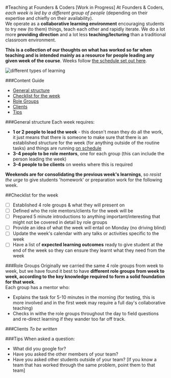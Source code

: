 #Teaching at Founders & Coders [Work in Progress]
At Founders & Coders, _each week is led by a different group of people_ (depending on their expertise and chiefly on their availability).     
We operate as a **collaborative learning environment** encouraging students to try new (to them) things, teach each other and rapidly iterate. We do a lot more **providing direction** and a lot less **teaching/lecturing** than a traditional classroom environment.    

**This is a collection of our thoughts on what has worked so far when teaching and is intended mainly as a resource for people leading any given week of the course**. Weeks follow [the schedule set out here](/schedule.md).

![different types of learning](http://www.learning-knowledge.com/teachlearn/cooperation1.gif)

###Content Guide
+ [General structure](#general-structure)
+ [Checklist for the week](#checklist-for-the-week)
+ [Role Groups](#role-groups)
+ [Clients](#clients)
+ [Tips](#tips)

###General structure
Each week requires:
+ **1 or 2 people to lead the week** - this doesn't mean they do all the work, it just means that there is someone to make sure that there is an established structure for the week (for anything outside of the routine tasks) and things are running [on schedule](/schedule.md)
+ **3-4 people to be role mentors**, one for each group (this can include the person leading the week)
+ **3-4 people to be clients** on weeks where this is required

**Weekends are for consolidating the previous week's learnings**, so _resist the urge_ to give students 'homework' or preparation work for the following week.

##Checklist for the week
+ [ ] Established 4 role groups & what they will present on
+ [ ] Defined who the role mentors/clients for the week will be
+ [ ] Prepared 5 minute introductions to anything important/interesting that might not be covered in detail by role groups
+ [ ] Provide an idea of what the week will entail on Monday (no driving blind)
+ [ ] Update the week's calendar with any talks or activities specific to the week
+ [ ] Have a list of **expected learning outcomes** ready to give student at the end of the week so they can ensure they learnt what they need from the week
 
###Role Groups
Originally we carried the same 4 role groups from week to week, but we have found it best to have **different role groups from week to week, according to the key knowledge required to form a solid foundation for that week**.   
Each group has a mentor who:
+ Explains the task for 5-10 minutes in the morning (for testing, this is more involved and in the first week may require a full day's collaborative teaching)
+ Checks in withe the role groups throughout the day to field questions and re-direct learning if they wander too far off track.

###Clients
_To be written_

###Tips
When asked a question:
+ What did you google for?
+ Have you asked the other members of your team?
+ Have you asked other students outside of your team? [If you know a team that has worked through the same problem, point them to that team]

